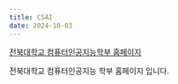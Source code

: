 ```yaml
---
title: CSAI 
date: 2024-10-03
---
```


[전북대학교 컴퓨터인공지능학부 홈페이지](https://csai.jbnu.ac.kr/csai/index.do)

<!--more-->

전북대학교 컴퓨터인공지능 학부 홈페이지 입니다. 